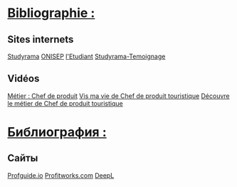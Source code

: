 <h1 style="text-decoration: underline ">Bibliographie :</h1>

## Sites internets

[Studyrama](https://www.studyrama.com/formations/fiches-metiers/tourisme/chef-de-produit-voyages-1361)
[ONISEP](https://www.onisep.fr/Ressources/Univers-Metier/Metiers/chef-cheffe-de-produit-touristique)
[l'Etudiant](http://etudiant.aujourdhui.fr/etudiant/metiers/fiche-metier/chef-de-produit-touristique.html)
[Studyrama-Temoignage](https://www.studyrama-emploi.com/home_article.php?id=3333)

## Vidéos
[Métier : Chef de produit](https://www.youtube.com/watch?v=DtU8-F9I2Qs)
[Vis ma vie de Chef de produit touristique](https://www.youtube.com/watch?v=akT9014\_P5U)
[Découvre le métier de Chef de produit touristique](https://www.youtube.com/watch?v=rfBceCeRdnY)

<h1 style="text-decoration: underline ">Библиография :</h1>

## Сайты 

[Profguide.io](https://www.profguide.io/professions/manager_turizm.html)
[Profitworks.com](https://profitworks.com.ua/professii/menedzhment/menedzher-po-turizmu)
[DeepL](https://www.deepl.com/translator)